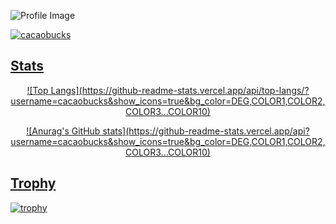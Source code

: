 ![Profile Image](https://github.com/cacaobucks/cacaobucks/blob/main/githubPFhead.png?raw=true)


<p align="left">
  <a href="https://github.com/cacaobucks/cacaobucks/">
    <img src="https://komarev.com/ghpvc/?username=cacaobucks" alt="cacaobucks" />
</p>

## Stats
<p align="center"> ![Top Langs](https://github-readme-stats.vercel.app/api/top-langs/?username=cacaobucks&show_icons=true&bg_color=DEG,COLOR1,COLOR2,COLOR3...COLOR10)</p>
<p align="center"> ![Anurag's GitHub stats](https://github-readme-stats.vercel.app/api?username=cacaobucks&show_icons=true&bg_color=DEG,COLOR1,COLOR2,COLOR3...COLOR10)</p>



## Trophy
![trophy](https://github-profile-trophy.vercel.app/?username=Keichan15&theme=oldie)
